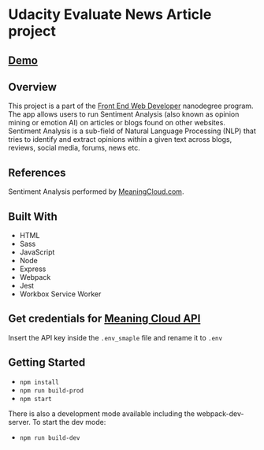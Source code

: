 # Udacity Evaluate News Article project

## [Demo](https://udacity-nlp-app.herokuapp.com/)
## Overview
This project is a part of the [Front End Web Developer](https://www.udacity.com/course/front-end-web-developer-nanodegree--nd0011) nanodegree program.
The app allows users to run Sentiment Analysis (also known as opinion mining or emotion AI) on articles or blogs found on other websites. Sentiment Analysis is a sub-field of Natural Language Processing (NLP) that tries to identify and extract opinions within a given text across blogs, reviews, social media, forums, news etc.

## References
Sentiment Analysis performed by [MeaningCloud.com](https://www.meaningcloud.com/developer/sentiment-analysis).

## Built With
- HTML
- Sass
- JavaScript
- Node
- Express
- Webpack
- Jest
- Workbox Service Worker

## Get credentials for [Meaning Cloud API](https://www.meaningcloud.com)
Insert the API key inside the `.env_smaple` file and rename it to `.env`

## Getting Started
- `npm install`
- `npm run build-prod`
- `npm start`

There is also a development mode available including the webpack-dev-server. To start the dev mode:
- `npm run build-dev`